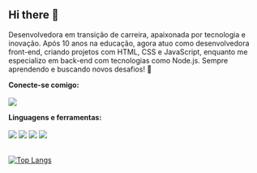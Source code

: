 ## Hi there 👋

Desenvolvedora em transição de carreira, apaixonada por tecnologia e inovação. Após 10 anos na educação, agora atuo como desenvolvedora front-end, criando projetos com HTML, CSS e JavaScript, enquanto me especializo em back-end com tecnologias como Node.js. Sempre aprendendo e buscando novos desafios! 🚀

<strong>Conecte-se comigo:</strong>
<br>
<br>
<a href="https://www.linkedin.com/in/deborahonorato" target="_blank"><img src="https://img.shields.io/badge/LinkedIn-0077B5?style=for-the-badge&logo=linkedin&logoColor=white" /> </a>

<strong> Linguagens e ferramentas:</strong>
<br>
<br>
<img src="https://img.shields.io/badge/HTML-239120?style=for-the-badge&logo=html5&logoColor=white" />
<img src="https://img.shields.io/badge/CSS-239120?&style=for-the-badge&logo=css3&logoColor=white" />
<img src="https://img.shields.io/badge/JavaScript-F7DF1E?style=for-the-badge&logo=javascript&logoColor=black" />
<img src="https://img.shields.io/badge/Node.js-43853D?style=for-the-badge&logo=node.js&logoColor=white" />
<br>
<br>

[![Top Langs](https://github-readme-stats.vercel.app/api/top-langs/?username=DeboraHonorato)](https://github.com/anuraghazra/github-readme-stats)
